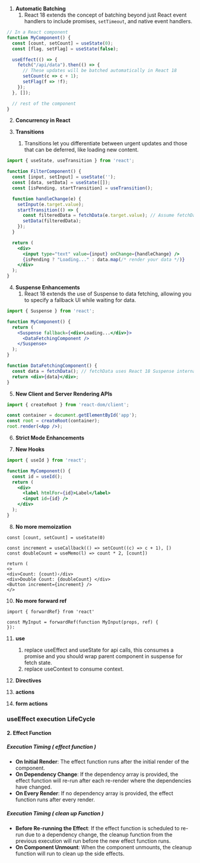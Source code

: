 
1. **Automatic Batching**
	1. React 18 extends the concept of batching beyond just React event handlers to include promises, `setTimeout`, and native event handlers.
```jsx
// In a React component
function MyComponent() {
  const [count, setCount] = useState(0);
  const [flag, setFlag] = useState(false);

  useEffect(() => {
    fetch("/api/data").then(() => {
      // These updates will be batched automatically in React 18
      setCount(c => c + 1);
      setFlag(f => !f);
    });
  }, []);

  // rest of the component
}

```

2. **Concurrency in React**

3. **Transitions**
	1. Transitions let you differentiate between urgent updates and those that can be deferred, like loading new content.
```jsx
import { useState, useTransition } from 'react';

function FilterComponent() {
  const [input, setInput] = useState('');
  const [data, setData] = useState([]);
  const [isPending, startTransition] = useTransition();

  function handleChange(e) {
    setInput(e.target.value);
    startTransition(() => {
      const filteredData = fetchData(e.target.value); // Assume fetchData is a function that fetches data based on input
      setData(filteredData);
    });
  }

  return (
    <div>
      <input type="text" value={input} onChange={handleChange} />
      {isPending ? "Loading..." : data.map(/* render your data */)}
    </div>
  );
}

```

4. **Suspense Enhancements**
	1. React 18 extends the use of Suspense to data fetching, allowing you to specify a fallback UI while waiting for data.
```jsx
import { Suspense } from 'react';

function MyComponent() {
  return (
    <Suspense fallback={<div>Loading...</div>}>
      <DataFetchingComponent />
    </Suspense>
  );
}

function DataFetchingComponent() {
  const data = fetchData(); // fetchData uses React 18 Suspense internally
  return <div>{data}</div>;
}

```

5. **New Client and Server Rendering APIs**
```jsx
import { createRoot } from 'react-dom/client';

const container = document.getElementById('app');
const root = createRoot(container);
root.render(<App />);

```

6. **Strict Mode Enhancements**

7. **New Hooks**
```jsx
import { useId } from 'react';

function MyComponent() {
  const id = useId();
  return (
    <div>
      <label htmlFor={id}>Label</label>
      <input id={id} />
    </div>
  );
}

```

8. **No more memoization**
```tsx
const [count, setCount] = useState(0)

const increment = useCallback(() => setCount((c) => c + 1), [)
const doubleCount = useMemo(l) => count * 2, [count])

return (
<>
<div>Count: {count)‹/div>
<div>Double Count: {doubleCount} </div>
<Button increment={increment} />
</>
```

10. **No more forward ref**
```tsx
import { forwardRef} from 'react'

const MyInput = forwardRef(function MyInput(props, ref) {
}):
```

11. **use**
	1. replace useEffect and useState for api calls, this consumes a promise and you should wrap parent component in suspense for fetch state.
	2. replace useContext to consume context.

1. **Directives**
2. **actions**
3. **form actions**



### useEffect execution LifeCycle 

#### 2. Effect Function

##### Execution Timing ( effect function )

- **On Initial Render**: The effect function runs after the initial render of the component.
- **On Dependency Change**: If the dependency array is provided, the effect function will re-run after each re-render where the dependencies have changed.
- **On Every Render**: If no dependency array is provided, the effect function runs after every render.

##### Execution Timing ( clean up Function )

- **Before Re-running the Effect**: If the effect function is scheduled to re-run due to a dependency change, the cleanup function from the previous execution will run before the new effect function runs.
- **On Component Unmount**: When the component unmounts, the cleanup function will run to clean up the side effects.